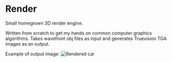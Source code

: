 # Render
Small homegrown 3D render engine.

Written from scratch to get my hands on common computer graphics algorithms.
Takes wavefront obj files as input and generates Truevision TGA images as an output.

Example of output image:
![Rendered car](http://s019.radikal.ru/i631/1612/53/2e4f3f212955.png)
